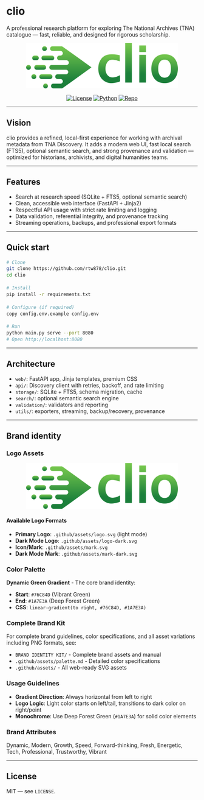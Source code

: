# clio

A professional research platform for exploring The National Archives (TNA) catalogue — fast, reliable, and designed for rigorous scholarship.

<p align="center">
  <img src=".github/assets/logo.svg" alt="clio - National Archives Research Platform" width="400">
</p>

<p align="center">
  <a href="LICENSE"><img src="https://img.shields.io/badge/License-MIT-green" alt="License"></a>
  <a href="https://www.python.org/"><img src="https://img.shields.io/badge/Python-3.8%2B-3776AB" alt="Python"></a>
  <a href="https://github.com/rtw878/clio"><img src="https://img.shields.io/badge/GitHub-rtw878%2Fclio-black" alt="Repo"></a>
</p>

---

## Vision

clio provides a refined, local-first experience for working with archival metadata from TNA Discovery. It adds a modern web UI, fast local search (FTS5), optional semantic search, and strong provenance and validation — optimized for historians, archivists, and digital humanities teams.

---

## Features

- Search at research speed (SQLite + FTS5, optional semantic search)
- Clean, accessible web interface (FastAPI + Jinja2)
- Respectful API usage with strict rate limiting and logging
- Data validation, referential integrity, and provenance tracking
- Streaming operations, backups, and professional export formats

---

## Quick start

```bash
# Clone
git clone https://github.com/rtw878/clio.git
cd clio

# Install
pip install -r requirements.txt

# Configure (if required)
copy config.env.example config.env

# Run
python main.py serve --port 8080
# Open http://localhost:8080
```

---

## Architecture

- `web/`: FastAPI app, Jinja templates, premium CSS
- `api/`: Discovery client with retries, backoff, and rate limiting
- `storage/`: SQLite + FTS5, schema migration, cache
- `search/`: optional semantic search engine
- `validation/`: validators and reporting
- `utils/`: exporters, streaming, backup/recovery, provenance

---

## Brand identity

### Logo Assets

<p align="center">
<p align="center">
  <img src=".github/assets/logo.svg" alt="clio - National Archives Research Platform" width="400">
</p>
</p>

#### Available Logo Formats
- **Primary Logo**: `.github/assets/logo.svg` (light mode)
- **Dark Mode Logo**: `.github/assets/logo-dark.svg`
- **Icon/Mark**: `.github/assets/mark.svg`
- **Dark Mode Mark**: `.github/assets/mark-dark.svg`

### Color Palette

**Dynamic Green Gradient** - The core brand identity:
- **Start**: `#76C84D` (Vibrant Green)
- **End**: `#1A7E3A` (Deep Forest Green)
- **CSS**: `linear-gradient(to right, #76C84D, #1A7E3A)`

### Complete Brand Kit

For complete brand guidelines, color specifications, and all asset variations including PNG formats, see:
- `BRAND IDENTITY KIT/` - Complete brand assets and manual
- `.github/assets/palette.md` - Detailed color specifications
- `.github/assets/` - All web-ready SVG assets

### Usage Guidelines
- **Gradient Direction**: Always horizontal from left to right
- **Logo Logic**: Light color starts on left/tail, transitions to dark color on right/point
- **Monochrome**: Use Deep Forest Green (`#1A7E3A`) for solid color elements

### Brand Attributes
Dynamic, Modern, Growth, Speed, Forward-thinking, Fresh, Energetic, Tech, Professional, Trustworthy, Vibrant

---

## License

MIT — see `LICENSE`.
